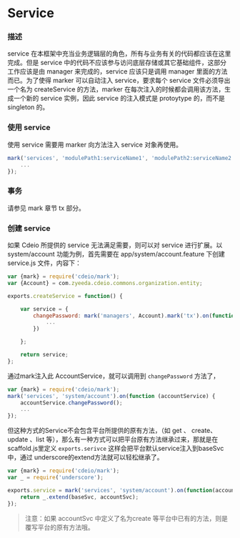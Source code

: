 # Service

### 描述

service 在本框架中充当业务逻辑层的角色，所有与业务有关的代码都应该在这里完成。但是 service 中的代码不应该参与访问底层存储或其它基础组件，这部分工作应该是由 manager 来完成的，service 应该只是调用 manager 里面的方法而已。为了使得 marker 可以自动注入 service，要求每个 service 文件必须导出一个名为 createService 的方法，marker 在每次注入的时候都会调用该方法，生成一个新的 service 实例，因此 service 的注入模式是 protoytype 的，而不是 singleton 的。


### 使用 service


使用 service 需要用 marker 向方法注入 service 对象再使用。

```js
mark('services', 'modulePath1:serviceName1', 'modulePath2:serviceName2').on(function (service1, service2) {
    ...
});
```

### 事务

请参见 mark 章节 tx 部分。

### 创建 service

如果 Cdeio 所提供的 service 无法满足需要，则可以对 service 进行扩展。以 system/account 功能为例，首先需要在 app/system/account.feature 下创建 service.js 文件，内容下：

```js
var {mark} = require('cdeio/mark');
var {Account} = com.zyeeda.cdeio.commons.organization.entity;

exports.createService = function() {

    var service = {
		changePassword: mark('managers', Account).mark('tx').on(function (accountMgr) {
			...
		})

    };

    return service;
};
```

通过mark注入此 AccountService，就可以调用到 `changePassword` 方法了，
```js
var {mark} = require('cdeio/mark');
mark('services', 'system/account').on(function (accountService) {
    accountService.changePassword();
    ...
});
```

但这种方式的Service不会包含平台所提供的原有方法，（如 get 、 create、update 、list 等），那么有一种方式可以把平台原有方法继承过来，那就是在 scaffold.js里定义 `exports.serivce` 这样会把平台默认service注入到baseSvc中，通过 underscore的extend方法就可以轻松继承了。

```js
var {mark} = require('cdeio/mark');
var _ = require('underscore');

exports.service = mark('services', 'system/account').on(function(accountSvc, baseSvc){
    return _.extend(baseSvc, accountSvc);
});
```
> 注意：如果 accountSvc 中定义了名为create 等平台中已有的方法，则是覆写平台的原有方法哦。
> 